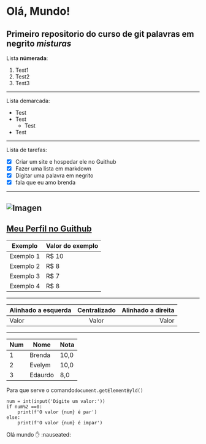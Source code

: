 # Olá, Mundo!
 Primeiro repositorio do curso de git
 palavras em **negrito**
 _*misturas*_ 
 ---
Lista **númerada**:
 1. Test1
 2. Test2
 5. Test3
 ---
Lista demarcada:
 * Test
 * Test
    * Test
* Test
***
Lista de tarefas:
- [x] Criar um site e hospedar ele no Guithub
- [x] Fazer uma lista em markdown
- [x] Digitar uma palavra em negrito
- [x] fala que eu amo brenda
---
![Imagen](https://encrypted-tbn0.gstatic.com/images?q=tbn:ANd9GcRzrLbSiX84gNMNpWhJzykdbHm2fffQbpztww&usqp=CAU)
---
[Meu Perfil no Guithub](https://github.com/Eduardo-K197)
---
Exemplo   | Valor do exemplo
--------- | ------
Exemplo 1 | R$ 10
Exemplo 2 | R$ 8
Exemplo 3 | R$ 7
Exemplo 4 | R$ 8
----
Alinhado a esquerda | Centralizado | Alinhado a direita
:--------- | :------: | -------:
Valor | Valor | Valor
---
Num | Nome | Nota
---|---|---
1 | Brenda | 10,0
2 | Evelym | 10,0
3 | Edaurdo | 8,0


Para que serve o comando`document.getElementByld()`
```
num = int(input('Digite um valor:'))
if num%2 ==0:
    print(f'O valor {num} é par')
else:
    print(f'O valor {num} é impar')

```
Olá mundo :hand:
:nauseated: